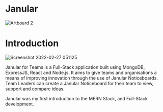 # Janular

![Artboard 2](https://user-images.githubusercontent.com/68755138/155900301-3642a774-0faf-45b7-958d-b81d065f168b.png)

# Introduction

![Screenshot 2022-02-27 051125](https://user-images.githubusercontent.com/68755138/155900412-359d315d-8c57-4143-8dab-75850c1d572f.png)

Janular for Teams is a Full-Stack application built using MongoDB, ExpressJS, React and Node.js. It aims to give teams and organisations a means of improving innovation through the use of Janular Noticeboards. Team Leaders can create a Janular Noticeboard for their team to view, support and compare ideas.

Janular was my first introduction to the MERN Stack, and Full-Stack development. 
